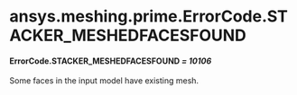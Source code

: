 <a id="ansys-meshing-prime-errorcode-stacker-meshedfacesfound"></a>

# ansys.meshing.prime.ErrorCode.STACKER_MESHEDFACESFOUND

<a id="ansys.meshing.prime.ErrorCode.STACKER_MESHEDFACESFOUND"></a>

#### ErrorCode.STACKER_MESHEDFACESFOUND *= 10106*

Some faces in the input model have existing mesh.

<!-- !! processed by numpydoc !! -->

